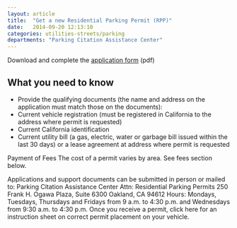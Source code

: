 ```yaml
---
layout: article
title:  "Get a new Residential Parking Permit (RPP)"
date:   2014-09-20 12:13:10
categories: utilities-streets/parking
departments: "Parking Citation Assistance Center"
---
```


<p class="cta">Download and complete the <a href="">application form</a> (pdf)</p>

## What you need to know 

* Provide the qualifying documents (the name and address on the application must match those on the documents):
* Current vehicle registration (must be registered in California to the address where permit is requested)
* Current California identification
* Current utility bill (a gas, electric, water or garbage bill issued within the last 30 days) or a lease agreement at address where permit is requested

Payment of Fees
The cost of a permit varies by area. See fees section below.

 
Applications and support documents can be submitted in person or mailed to: 
Parking Citation Assistance Center
Attn: Residential Parking Permits
250 Frank H. Ogawa Plaza, Suite 6300
Oakland, CA 94612 
Hours: Mondays, Tuesdays, Thursdays and Fridays from 9 a.m. to 4:30 p.m. and Wednesdays from 9:30 a.m. to 4:30 p.m.
Once you receive a permit, click here for an instruction sheet on correct permit placement on your vehicle.

<!--Who can apply for an RRP?

Certain residential neighborhoods that border commercial areas within the City participate in the Residential Parking Permit (RPP) program. Vehicles displaying the correct permit are able to park in that neighborhood for an extended period of time.
Parking permits are issued to a vehicle registered to an eligible address, not to a person. So if you move into a neighborhood that has RPP, you'll need to update the vehicle's registration to the new address with DMV before applying for a permit. Please remember to update both your vehicle registration and driver license as these are two separate records with DMV. To update online, please visit http://dmv.ca.gov/online/onlinesvcs.htm. Print out the update confirmation and submit it as part of your supporting documents.
The City of Oakland requires that all delinquent parking tickets be cleared (paid or adjudicated) prior to issuance of any permit for a particular vehicle. To obtain citation information or pay your citation, call (800) 500-6484 or click here to go to the online payment system.


How to Get a Residential Parking Permit


 



How to Renew a Residential Parking Permit

Online
Permit holders that receive a letter indicating they are eligible for online renewal, should click here to go to the online renewal system. 
In-Person or By Mail
Parking Citation Assistance Center
Attn: Residential Parking Permits
250 Frank H. Ogawa Plaza, Suite 6300
Oakland, CA 94612 
Hours: Mondays, Tuesdays, Thursdays and Fridays from 9 a.m. to 4:30 p.m. and Wednesdays from 9:30 a.m. to 4:30 p.m.

Four Types of Permits
 
1.	Regular Residential Permits (Areas A, B, C, D, E, F, G, I, J, K, L, M, N)
 	
Regular Residential Parking Permits are are valid for 12 months based on the following schedule:
Area C and M expire on June 30
Area A, B, D, E expire on August 31
Area F through L expire December 31 
Area N expire on March 31
There are limits to the number of residential permits that will be issued per address:
Area F: 1 
Areas A, B, C, D, E, G, I, J, K, L: 3 
Area M: No limit
Area N: 2  
2.	Merchant Permits (Areas A, B, C, D, F)
 	
Merchants receive one transferable hanging permit. A copy of the current business license, applicant's driver license and current California vehicle registration must accompany the completed application.
Maximum number of merchant permits that can be issued per business license -- either 2 stickers or 1 transferable permit  
3.	Visitor Permits (1-day and 2-week temporary permits for visitors)
 	
Residents may purchase temporary permits for visitors. Visitor permits are hanging permits valid for one day or two weeks. A resident may purchase up to five of both on any calendar day.
Temporary and Visitor Permits (All areas except M):
Two Week Temporary Permit - $5
One Day Temporary Permit - $1
Temporary and Visitor Permits (Area M Residential Accounts only):
Two Week Temporary Permit - $50
One Day Visitor Permits - $10
 
4.	New Vehicle Permits (90-day temporary permit for new vehicles without a permanent license plate)
 	
A New Vehicle Permit is a hanging temporary permit valid for 90 days and issued to a new vehicle that does not yet have permanent license plates. Once California license plates have been issued, the New Vehicle Permit must be exchanged for an annual bumper sticker. There is no fee for the exchange.
Fees
Residential New Annual, New Vehicle and Renewal Permits 
All Areas except E, M and N - $35*
Area E**- no charge
Area M - $150
Merchant New Annual and Renewal Permits 
Areas A, B, D and F - $85
Area M - $150
Permit Replacement Fee - $10
**In Area E, Area N (first year) and some parts of Areas A and G there is no fee for Residential New Annual, New Vehicle and Renewal Permits. For more information or to see if your address qualifies, please call 1-800-500-6484. 
Want to Establish a Residential Parking Permit in Your Neighborhood?
Individuals interested in implementing a Residential Permit Parking in their neighborhoods should visit http://www2.oaklandnet.com/Government/o/PWA/ResidentialPermitParking/index.htm and review FAQs No. 20-28. Click here to view the applications and petition forms. For additional information, call the Transportation Services of Oakland Public Works Agency at (510) 238-3466.-->